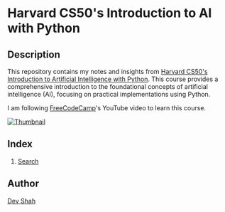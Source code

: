 # Harvard CS50's Introduction to AI with Python

## Description

This repository contains my notes and insights from [Harvard CS50's Introduction to Artificial Intelligence with Python](https://pll.harvard.edu/course/cs50s-introduction-artificial-intelligence-python). This course provides a comprehensive introduction to the foundational concepts of artificial intelligence (AI), focusing on practical implementations using Python.

I am following [FreeCodeCamp](https://www.youtube.com/@freecodecamp)'s YouTube video to learn this course.

[![Thumbnail](https://img.youtube.com/vi/5NgNicANyqM/0.jpg)](https://youtu.be/5NgNicANyqM)

## Index

1. [Search](./docs/search/search.md)

## Author

[Dev Shah](https://github.com/busycaesar)

